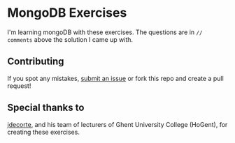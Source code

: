 # MongoDB Exercises
I'm learning mongoDB with these exercises. 
The questions are in `// comments` above the solution I came up with.

## Contributing
If you spot any mistakes, [submit an issue](https://github.com/DanteDeRuwe/mongodb-exercises/issues) or fork this repo and create a pull request!

## Special thanks to 
[jdecorte](https://github.com/jdecorte), and his team of lecturers of Ghent University College (HoGent), for creating these exercises.
